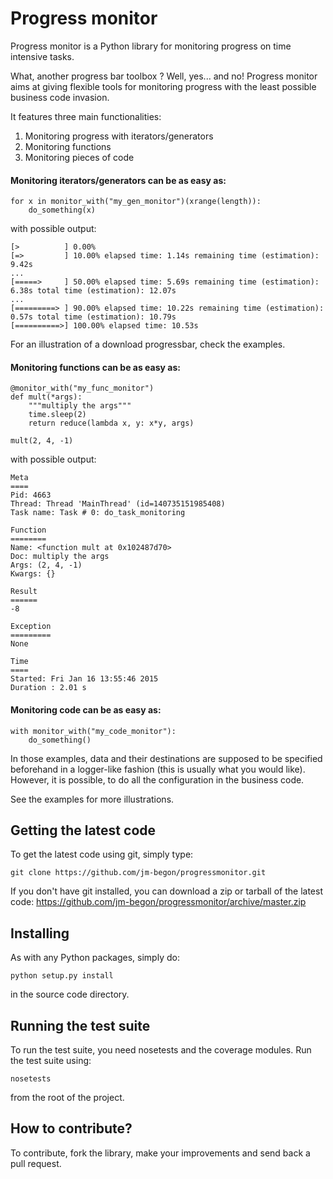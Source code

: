 Progress monitor
================
Progress monitor is a Python library for monitoring progress on time intensive tasks.

What, another progress bar toolbox ? Well, yes... and no! Progress monitor aims at giving flexible tools for monitoring progress with the least possible business code invasion.

It features three main functionalities:

  1. Monitoring progress with iterators/generators
  2. Monitoring functions
  3. Monitoring pieces of code

#### Monitoring iterators/generators can be as easy as: ####

	for x in monitor_with("my_gen_monitor")(xrange(length)):
		do_something(x)

with possible output:

	[>          ] 0.00%  
	[=>         ] 10.00% elapsed time: 1.14s remaining time (estimation): 9.42s 
	...
	[=====>     ] 50.00% elapsed time: 5.69s remaining time (estimation): 6.38s total time (estimation): 12.07s 
	...
	[=========> ] 90.00% elapsed time: 10.22s remaining time (estimation): 0.57s total time (estimation): 10.79s 
	[==========>] 100.00% elapsed time: 10.53s


For an illustration of a download progressbar, check the examples.


#### Monitoring functions can be as easy as: ####

	@monitor_with("my_func_monitor")
	def mult(*args):
		"""multiply the args"""
		time.sleep(2)
		return reduce(lambda x, y: x*y, args)
		
	mult(2, 4, -1)

with possible output:

	Meta
	====
	Pid: 4663
	Thread: Thread 'MainThread' (id=140735151985408)
	Task name: Task # 0: do_task_monitoring

	Function
	========
	Name: <function mult at 0x102487d70>
	Doc: multiply the args
	Args: (2, 4, -1)
	Kwargs: {}

	Result
	======
	-8

	Exception
	=========
	None

	Time
	====
	Started: Fri Jan 16 13:55:46 2015
	Duration : 2.01 s

#### Monitoring code can be as easy as: ####

	with monitor_with("my_code_monitor"):
		do_something()

In those examples, data and their destinations are supposed to be specified beforehand in a logger-like fashion (this is usually what you would like). However, it is possible, to do all the configuration in the business code.

See the examples for more illustrations.


Getting the latest code
-----------------------

To get the latest code using git, simply type:


    git clone https://github.com/jm-begon/progressmonitor.git

If you don't have git installed, you can download a zip or tarball of the
latest code: https://github.com/jm-begon/progressmonitor/archive/master.zip



Installing
----------

As with any Python packages, simply do:

    python setup.py install

in the source code directory.


Running the test suite
----------------------

To run the test suite, you need nosetests and the coverage modules.
Run the test suite using:

    nosetests

from the root of the project.


How to contribute?
------------------

To contribute, fork the library, make your improvements and send back a pull request.